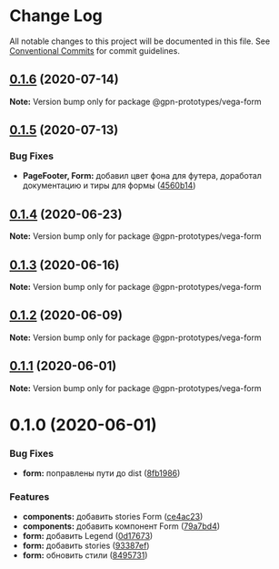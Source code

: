 # Change Log

All notable changes to this project will be documented in this file.
See [Conventional Commits](https://conventionalcommits.org) for commit guidelines.

## [0.1.6](https://github.com/gpn-prototypes/vega-ui/compare/@gpn-prototypes/vega-form@0.1.5...@gpn-prototypes/vega-form@0.1.6) (2020-07-14)

**Note:** Version bump only for package @gpn-prototypes/vega-form





## [0.1.5](https://github.com/gpn-prototypes/vega-ui/compare/@gpn-prototypes/vega-form@0.1.4...@gpn-prototypes/vega-form@0.1.5) (2020-07-13)


### Bug Fixes

* **PageFooter, Form:** добавил цвет фона для футера, доработал документацию и тиры для формы ([4560b14](https://github.com/gpn-prototypes/vega-ui/commit/4560b14f402dd35acd0572338bab85de7777e94e))





## [0.1.4](https://github.com/gpn-prototypes/vega-ui/compare/@gpn-prototypes/vega-form@0.1.3...@gpn-prototypes/vega-form@0.1.4) (2020-06-23)

**Note:** Version bump only for package @gpn-prototypes/vega-form





## [0.1.3](https://github.com/gpn-prototypes/vega-ui/compare/@gpn-prototypes/vega-form@0.1.2...@gpn-prototypes/vega-form@0.1.3) (2020-06-16)

**Note:** Version bump only for package @gpn-prototypes/vega-form





## [0.1.2](https://github.com/gpn-prototypes/vega-ui/compare/@gpn-prototypes/vega-form@0.1.1...@gpn-prototypes/vega-form@0.1.2) (2020-06-09)

**Note:** Version bump only for package @gpn-prototypes/vega-form





## [0.1.1](https://github.com/gpn-prototypes/vega-ui/compare/@gpn-prototypes/vega-form@0.1.0...@gpn-prototypes/vega-form@0.1.1) (2020-06-01)

**Note:** Version bump only for package @gpn-prototypes/vega-form

# 0.1.0 (2020-06-01)

### Bug Fixes

- **form:** поправлены пути до dist ([8fb1986](https://github.com/gpn-prototypes/vega-ui/commit/8fb1986c90033d2b0a5034f30a516eb4bdd5b71d))

### Features

- **components:** добавить stories Form ([ce4ac23](https://github.com/gpn-prototypes/vega-ui/commit/ce4ac2354afc929af3542e843a0a2ae8b9c93ee2))
- **components:** добавить компонент Form ([79a7bd4](https://github.com/gpn-prototypes/vega-ui/commit/79a7bd47372454922b326350e2f72ee14260c387))
- **form:** добавить Legend ([0d17673](https://github.com/gpn-prototypes/vega-ui/commit/0d176739c808af9e8e7263953b1a4a07ace081ef))
- **form:** добавить stories ([93387ef](https://github.com/gpn-prototypes/vega-ui/commit/93387ef38ef216bfae65cc31626a001593f39755))
- **form:** обновить стили ([8495731](https://github.com/gpn-prototypes/vega-ui/commit/8495731bc5d6ae081101c716d7a86cf5fd381458))
